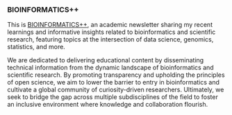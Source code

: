 ### BIOINFORMATICS++

This is [BIOINFORMATICS++](https://learningbioinformatics.substack.com/), an academic newsletter sharing my recent learnings and informative insights related to bioinformatics and scientific research, featuring topics at the intersection of data science, genomics, statistics, and more.

We are dedicated to delivering educational content by disseminating technical information from the dynamic landscape of bioinformatics and scientific research. By promoting transparency and upholding the principles of open science, we aim to lower the barrier to entry in bioinformatics and cultivate a global community of curiosity-driven researchers. Ultimately, we seek to bridge the gap across multiple subdisciplines of the field to foster an inclusive environment where knowledge and collaboration flourish.

